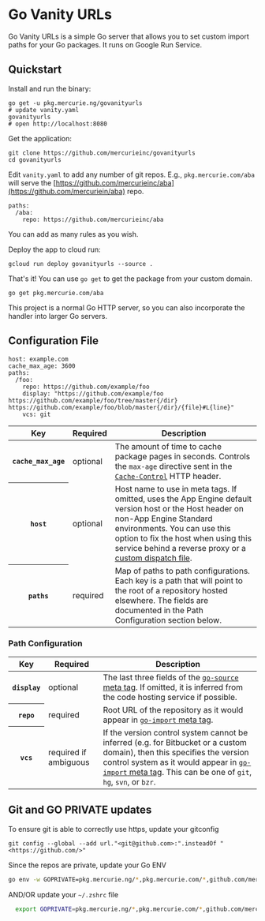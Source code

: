 # Go Vanity URLs

Go Vanity URLs is a simple Go server that allows you
to set custom import paths for your Go packages.
It runs on Google Run Service.

## Quickstart

Install and run the binary:

```
go get -u pkg.mercurie.ng/govanityurls
# update vanity.yaml
govanityurls
# open http://localhost:8080
```


Get the application:

```
git clone https://github.com/mercurieinc/govanityurls
cd govanityurls
```

Edit `vanity.yaml` to add any number of git repos. E.g., `pkg.mercurie.com/aba` will
serve the [https://github.com/mercurieinc/aba](https://github.com/mercuriein/aba) repo.

```
paths:
  /aba:
    repo: https://github.com/mercurieinc/aba

```

You can add as many rules as you wish.

Deploy the app to cloud run:

```
gcloud run deploy govanityurls --source . 
```

That's it! You can use `go get` to get the package from your custom domain.

```
go get pkg.mercurie.com/aba
```

This project is a normal Go HTTP server, so you can also incorporate the
handler into larger Go servers.

## Configuration File

```
host: example.com
cache_max_age: 3600
paths:
  /foo:
    repo: https://github.com/example/foo
    display: "https://github.com/example/foo https://github.com/example/foo/tree/master{/dir} https://github.com/example/foo/blob/master{/dir}/{file}#L{line}"
    vcs: git
```

<table>
  <thead>
    <tr>
      <th scope="col">Key</th>
      <th scope="col">Required</th>
      <th scope="col">Description</th>
    </tr>
  </thead>
  <tbody>
    <tr>
      <th scope="row"><code>cache_max_age</code></th>
      <td>optional</td>
      <td>The amount of time to cache package pages in seconds.  Controls the <code>max-age</code> directive sent in the <a href="https://developer.mozilla.org/en-US/docs/Web/HTTP/Headers/Cache-Control"><code>Cache-Control</code></a> HTTP header.</td>
    </tr>
    <tr>
      <th scope="row"><code>host</code></th>
      <td>optional</td>
      <td>Host name to use in meta tags.  If omitted, uses the App Engine default version host or the Host header on non-App Engine Standard environments.  You can use this option to fix the host when using this service behind a reverse proxy or a <a href="https://cloud.google.com/appengine/docs/standard/go/how-requests-are-routed#routing_with_a_dispatch_file">custom dispatch file</a>.</td>
    </tr>
    <tr>
      <th scope="row"><code>paths</code></th>
      <td>required</td>
      <td>Map of paths to path configurations.  Each key is a path that will point to the root of a repository hosted elsewhere.  The fields are documented in the Path Configuration section below.</td>
    </tr>
  </tbody>
</table>

### Path Configuration

<table>
  <thead>
    <tr>
      <th scope="col">Key</th>
      <th scope="col">Required</th>
      <th scope="col">Description</th>
    </tr>
  </thead>
  <tbody>
    <tr>
      <th scope="row"><code>display</code></th>
      <td>optional</td>
      <td>The last three fields of the <a href="https://github.com/golang/gddo/wiki/Source-Code-Links"><code>go-source</code> meta tag</a>.  If omitted, it is inferred from the code hosting service if possible.</td>
    </tr>
    <tr>
      <th scope="row"><code>repo</code></th>
      <td>required</td>
      <td>Root URL of the repository as it would appear in <a href="https://golang.org/cmd/go/#hdr-Remote_import_paths"><code>go-import</code> meta tag</a>.</td>
    </tr>
    <tr>
      <th scope="row"><code>vcs</code></th>
      <td>required if ambiguous</td>
      <td>If the version control system cannot be inferred (e.g. for Bitbucket or a custom domain), then this specifies the version control system as it would appear in <a href="https://golang.org/cmd/go/#hdr-Remote_import_paths"><code>go-import</code> meta tag</a>.  This can be one of <code>git</code>, <code>hg</code>, <code>svn</code>, or <code>bzr</code>.</td>
    </tr>
  </tbody>
</table>


## Git and GO PRIVATE updates
To ensure git is able to correctly use https, update your gitconfig

`git config --global --add url."<git@github.com>:".insteadOf "<https://github.com/>"`

Since the repos are private, update your Go ENV

```bash
go env -w GOPRIVATE=pkg.mercurie.ng/*,pkg.mercurie.com/*,github.com/mercurieinc/* 
```

AND/OR update your `~/.zshrc` file


```bash
  export GOPRIVATE=pkg.mercurie.ng/*,pkg.mercurie.com/*,github.com/mercurieinc/* 
```

